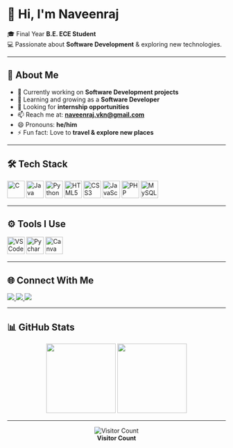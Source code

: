 # 👋 Hi, I'm Naveenraj  

🎓 Final Year **B.E. ECE Student**  
💻 Passionate about **Software Development** & exploring new technologies.  

---

## 🚀 About Me
- 🔭 Currently working on **Software Development projects**  
- 🌱 Learning and growing as a **Software Developer**  
- 🤝 Looking for **internship opportunities**  
- 📫 Reach me at: **naveenraj.vkn@gmail.com**  
- 😄 Pronouns: **he/him**  
- ⚡ Fun fact: Love to **travel & explore new places**  

---

## 🛠 Tech Stack  

<p>
  <img src="https://img.icons8.com/color/48/000000/c-programming.png" alt="C" height="40"/>
  <img src="https://img.icons8.com/color/48/000000/java-coffee-cup-logo.png" alt="Java" height="40"/>
  <img src="https://img.icons8.com/color/48/000000/python.png" alt="Python" height="40"/>
  <img src="https://img.icons8.com/color/48/000000/html-5.png" alt="HTML5" height="40"/>
  <img src="https://img.icons8.com/color/48/000000/css3.png" alt="CSS3" height="40"/>
  <img src="https://img.icons8.com/color/48/000000/javascript.png" alt="JavaScript" height="40"/>
  <img src="https://img.icons8.com/officel/48/000000/php-logo.png" alt="PHP" height="40"/>
  <img src="https://img.icons8.com/fluency/48/000000/mysql-logo.png" alt="MySQL" height="40"/>
</p>

---

## ⚙️ Tools I Use  

<p>
  <img src="https://img.icons8.com/color/48/000000/visual-studio-code-2019.png" alt="VS Code" height="40"/> 
  <img src="https://img.icons8.com/color/48/000000/pycharm.png" alt="Pycharm" height="40"/> 
  <img src="https://img.icons8.com/color/48/000000/canva.png" alt="Canva" height="40"/> 
</p>

---

## 🌐 Connect With Me  

<p>
  <a href="https://www.linkedin.com/in/naveenraj-v-84b68225a/" target="_blank">
    <img src="https://img.shields.io/badge/-LinkedIn-0077B5?style=for-the-badge&logo=linkedin&logoColor=white" />
  </a>
  <a href="https://www.hackerrank.com/profile/nraj65955" target="_blank">
    <img src="https://img.shields.io/badge/-HackerRank-2EC866?style=for-the-badge&logo=hackerrank&logoColor=white" />
  </a>
  <a href="https://www.instagram.com/mr_jerry_03__/" target="_blank">
    <img src="https://img.shields.io/badge/-Instagram-E4405F?style=for-the-badge&logo=instagram&logoColor=white" />
  </a>
</p>

---

## 📊 GitHub Stats  

<p align="center">
  <img src="https://github-readme-stats.vercel.app/api?username=NAVEENRAJ9597&show_icons=true&theme=tokyonight" height="160" />  
  <img src="https://github-readme-stats.vercel.app/api/top-langs?username=NAVEENRAJ9597&layout=compact&theme=tokyonight" height="160" />  
</p>

---

<div align="center">
  <img src="https://profile-counter.glitch.me/NAVEENRAJ9597/count.svg?" alt="Visitor Count" />  
  <br>
  <b>Visitor Count</b>
</div>
